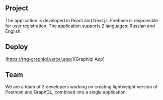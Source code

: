 ## Project

The application is developed in React and Next.js. Firebase is responsible for user registration. The application supports 2 languages: Russian and English.

## Deploy

(https://rng-graphiql.vercel.app/)[Graphiql App]

## Team

We are a team of 3 developers working on creating lightweight version of Postman and GraphQL, combined into a single application.
